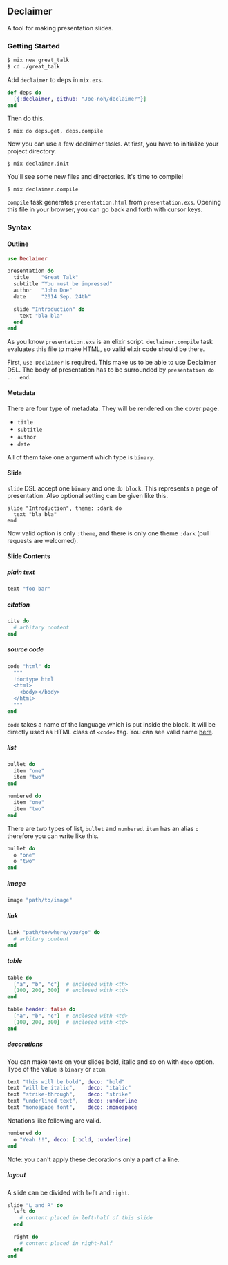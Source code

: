 ## Declaimer

A tool for making presentation slides.

### Getting Started

```sh
$ mix new great_talk
$ cd ./great_talk
```

Add `declaimer` to deps in `mix.exs`.

```elixir
def deps do
  [{:declaimer, github: "Joe-noh/declaimer"}]
end
```

Then do this.

```
$ mix do deps.get, deps.compile
```

Now you can use a few declaimer tasks. At first, you have to initialize your project directory.

```
$ mix declaimer.init
```

You'll see some new files and directories. It's time to compile!

```
$ mix declaimer.compile
```

`compile` task generates `presentation.html` from `presentation.exs`. Opening this file in your browser, you can go back and forth with cursor keys.

### Syntax

#### Outline

```elixir
use Declaimer

presentation do
  title    "Great Talk"
  subtitle "You must be impressed"
  author   "John Doe"
  date     "2014 Sep. 24th"

  slide "Introduction" do
    text "bla bla"
  end
end
```

As you know `presentation.exs` is an elixir script. `declaimer.compile` task evaluates this file to make HTML, so valid elixir code should be there.

First, `use Declaimer` is required. This make us to be able to use Declaimer DSL. The body of presentation has to be surrounded by `presentation do ... end`.

#### Metadata

There are four type of metadata. They will be rendered on the cover page.

- `title`
- `subtitle`
- `author`
- `date`

All of them take one argument which type is `binary`.

#### Slide

`slide` DSL accept one `binary` and one `do block`. This represents a page of presentation. Also optional setting can be given like this.

```
slide "Introduction", theme: :dark do
  text "bla bla"
end
```

Now valid option is only `:theme`, and there is only one theme `:dark` (pull requests are welcomed).

#### Slide Contents

##### plain text

```elixir
text "foo bar"
```

##### citation

```elixir
cite do
  # arbitary content
end
```

##### source code

```elixir
code "html" do
  """
  !doctype html
  <html>
    <body></body>
  </html>
  """
end
```

`code` takes a name of the language which is put inside the block.
It will be directly used as HTML class of `<code>` tag. You can see valid name [here](http://highlightjs.readthedocs.org/en/latest/css-classes-reference.html).

##### list

```elixir
bullet do
  item "one"
  item "two"
end

numbered do
  item "one"
  item "two"
end
```

There are two types of list, `bullet` and `numbered`. `item` has an alias `o` therefore you can write like this.

```elixir
bullet do
  o "one"
  o "two"
end
```

##### image

```elixir
image "path/to/image"
```

##### link

```elixir
link "path/to/where/you/go" do
  # arbitary content
end
```

##### table

```elixir
table do
  ["a", "b", "c"]  # enclosed with <th>
  [100, 200, 300]  # enclosed with <td>
end

table header: false do
  ["a", "b", "c"]  # enclosed with <td>
  [100, 200, 300]  # enclosed with <td>
end
```

##### decorations

You can make texts on your slides bold, italic and so on with `deco` option.
Type of the value is `binary` or `atom`.

```elixir
text "this will be bold", deco: "bold"
text "will be italic",    deco: "italic"
text "strike-through",    deco: "strike"
text "underlined text",   deco: :underline
text "monospace font",    deco: :monospace
```

Notations like following are valid.

```elixir
numbered do
  o "Yeah !!", deco: [:bold, :underline]
end
```

Note: you can't apply these decorations only a part of a line.

##### layout

A slide can be divided with `left` and `right`.

```elixir
slide "L and R" do
  left do
    # content placed in left-half of this slide
  end

  right do
    # content placed in right-half
  end
end
```